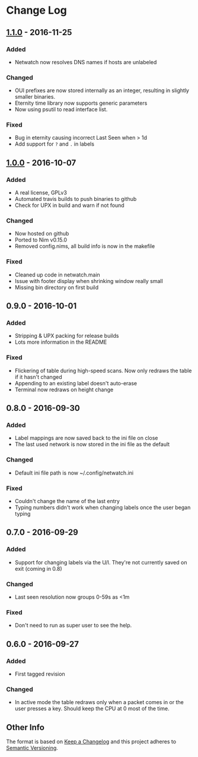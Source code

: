 # Change Log

## [1.1.0] - 2016-11-25
### Added
- Netwatch now resolves DNS names if hosts are unlabeled

### Changed
- OUI prefixes are now stored internally as an integer, resulting in slightly
  smaller binaries.
- Eternity time library now supports generic parameters
- Now using psutil to read interface list.

### Fixed
- Bug in eternity causing incorrect Last Seen when > 1d
- Add support for `?` and `.` in labels

## [1.0.0] - 2016-10-07
### Added
- A real license, GPLv3
- Automated travis builds to push binaries to github
- Check for UPX in build and warn if not found

### Changed
- Now hosted on github
- Ported to Nim v0.15.0
- Removed config.nims, all build info is now in the makefile

### Fixed
- Cleaned up code in netwatch.main
- Issue with footer display when shrinking window really small
- Missing bin directory on first build

## 0.9.0 - 2016-10-01
### Added
- Stripping & UPX packing for release builds
- Lots more information in the README

### Fixed
- Flickering of table during high-speed scans. Now only redraws the table if it
hasn't changed
- Appending to an existing label doesn't auto-erase
- Terminal now redraws on height change

## 0.8.0 - 2016-09-30
### Added
- Label mappings are now saved back to the ini file on close
- The last used network is now stored in the ini file as the default

### Changed
- Default ini file path is now ~/.config/netwatch.ini

### Fixed
- Couldn't change the name of the last entry
- Typing numbers didn't work when changing labels once the user began typing

## 0.7.0 - 2016-09-29
### Added
- Support for changing labels via the U/I. They're not currently saved on exit (coming in 0.8)

### Changed
- Last seen resolution now groups 0-59s as <1m

### Fixed
- Don't need to run as super user to see the help.

## 0.6.0 - 2016-09-27
### Added
- First tagged revision

### Changed
- In active mode the table redraws only when a packet comes in or the user presses a key. Should keep the CPU at 0 most of the time.

## Other Info

The format is based on [Keep a Changelog](http://keepachangelog.com/)
and this project adheres to [Semantic Versioning](http://semver.org/).


[Unreleased]: https://github.com/johnscillieri/netwatch/compare/v1.1.0...HEAD
[1.1.0]: https://github.com/johnscillieri/netwatch/compare/v1.0.0...v1.1.0
[1.0.0]: https://github.com/johnscillieri/netwatch/compare/6f690b7...v1.0.0
